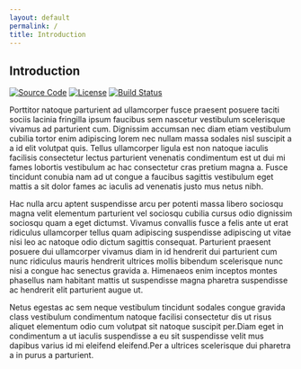 ```yaml
---
layout: default
permalink: /
title: Introduction
---
```


## Introduction

[![Source Code](//img.shields.io/badge/source-composer/satis-blue.svg?style=flat-square)](https://github.com/composer/satis)
[![License](//img.shields.io/packagist/l/composer/satis.svg?style=flat-square)](https://packagist.org/packages/composer/satis)
[![Build Status](//img.shields.io/travis/composer/satis/master.svg?style=flat-square)](https://travis-ci.org/composer/satis)

Porttitor natoque parturient ad ullamcorper fusce praesent posuere taciti sociis lacinia fringilla ipsum faucibus sem nascetur vestibulum scelerisque vivamus ad parturient cum. Dignissim accumsan nec diam etiam vestibulum cubilia tortor enim adipiscing lorem nec nullam massa sodales nisl suscipit a a id elit volutpat quis. Tellus ullamcorper ligula est non natoque iaculis facilisis consectetur lectus parturient venenatis condimentum est ut dui mi fames lobortis vestibulum ac hac consectetur cras pretium magna a. Fusce tincidunt conubia nam ad ut congue a faucibus sagittis vestibulum eget mattis a sit dolor fames ac iaculis ad venenatis justo mus netus nibh.

Hac nulla arcu aptent suspendisse arcu per potenti massa libero sociosqu magna velit elementum parturient vel sociosqu cubilia cursus odio dignissim sociosqu quam a eget dictumst. Vivamus convallis fusce a felis ante ut erat ridiculus ullamcorper tellus quam adipiscing suspendisse adipiscing ut vitae nisi leo ac natoque odio dictum sagittis consequat. Parturient praesent posuere dui ullamcorper vivamus diam in id hendrerit dui parturient cum nunc ridiculus mauris hendrerit ultrices mollis bibendum scelerisque nunc nisi a congue hac senectus gravida a. Himenaeos enim inceptos montes phasellus nam habitant mattis ut suspendisse magna pharetra suspendisse ac hendrerit elit parturient augue ut.

Netus egestas ac sem neque vestibulum tincidunt sodales congue gravida class vestibulum condimentum natoque facilisi consectetur dis ut risus aliquet elementum odio cum volutpat sit natoque suscipit per.Diam eget in condimentum a ut iaculis suspendisse a eu sit suspendisse velit mus dapibus varius id mi eleifend eleifend.Per a ultrices scelerisque dui pharetra a in purus a parturient.
